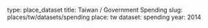 type: place_dataset
title: Taiwan / Government Spending
slug: places/tw/datasets/spending
place: tw
dataset: spending
year: 2014
